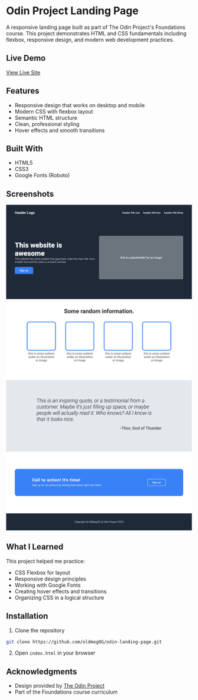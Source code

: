 # Odin Project Landing Page

A responsive landing page built as part of The Odin Project's Foundations course. This project demonstrates HTML and CSS fundamentals including flexbox, responsive design, and modern web development practices.

## Live Demo

[View Live Site](https://oldmegOG.github.io/odin-landing-page)

## Features

- Responsive design that works on desktop and mobile
- Modern CSS with flexbox layout
- Semantic HTML structure
- Clean, professional styling
- Hover effects and smooth transitions

## Built With

- HTML5
- CSS3
- Google Fonts (Roboto)

## Screenshots

![Landing Page Screenshot](top-landingpage-project.png)

## What I Learned

This project helped me practice:

- CSS Flexbox for layout
- Responsive design principles
- Working with Google Fonts
- Creating hover effects and transitions
- Organizing CSS in a logical structure

## Installation

1. Clone the repository

```bash
git clone https://github.com/oldmegOG/odin-landing-page.git
```

2. Open `index.html` in your browser

## Acknowledgments

- Design provided by [The Odin Project](https://www.theodinproject.com/)
- Part of the Foundations course curriculum
